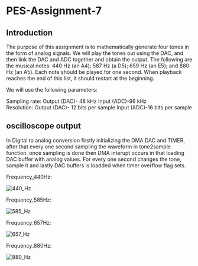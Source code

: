 # PES-Assignment-7

## Introduction
The purpose of this assignment is to mathematically generate four tones in the form of analog signals. We will play the tones out using the DAC, and then link the DAC and ADC together and obtain the output. The following are the musical notes: 440 Hz (an A4); 587 Hz (a D5); 659 Hz (an E5); and 880 Hz (an A5). Each note should be played for one second. When playback reaches the end of this list, it should restart at the beginning. 

We will use the following parameters:
                                           
 Sampling rate: Output (DAC)-  48 kHz	               Input (ADC)-96 kHz         
 Resolution:    Output (DAC)- 12 bits per sample	    Input (ADC)-16 bits per sample 

## oscilloscope output
In Digital to analog conversion firstly initializing the DMA DAC and TIMER, after that every one second sampling the waveform in tone2sample function.
once sampling is done then DMA interupt occurs in that loading DAC buffer with analog values. For every one second changes the tone, sample it and lastly DAC buffers is loadded when timer overflow flag sets. 


Frequency_440Hz:

![440_Hz](https://user-images.githubusercontent.com/91862302/203698152-f62954ea-ada3-4358-a60f-d826114c6199.png)

Frequency_585Hz:

![585_Hz](https://user-images.githubusercontent.com/91862302/203698184-476909be-5398-4cb7-9449-f610c5d6bf68.png)

Frequency_657Hz:

![657_Hz](https://user-images.githubusercontent.com/91862302/203698233-a1c97c79-2b7e-45d3-ba7e-8c8951e9a2f2.png)

Frequency_880Hz:

![880_Hz](https://user-images.githubusercontent.com/91862302/203698281-229a5c5f-380e-47e9-b463-9493430cab4b.png)

